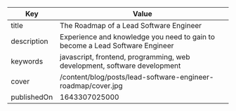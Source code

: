 | Key         | Value                                                                        |
| ----------- | ---------------------------------------------------------------------------- |
| title       | The Roadmap of a Lead Software Engineer                                      |
| description | Experience and knowledge you need to gain to become a Lead Software Engineer |
| keywords    | javascript, frontend, programming, web development, software development     |
| cover       | /content/blog/posts/lead-software-engineer-roadmap/cover.jpg                 |
| publishedOn | 1643307025000                                                                |
